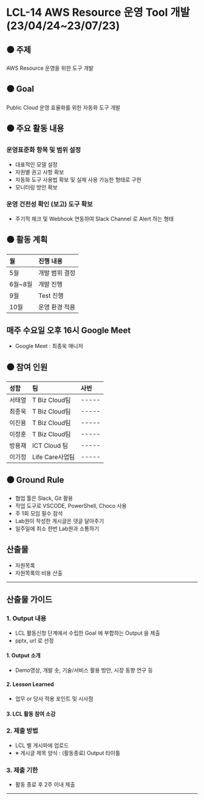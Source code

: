 # LCL-14 AWS Resource 운영 Tool 개발 (23/04/24~23/07/23) 

## ⚫ 주제　
AWS Resource 운영을 위한 도구 개발



## ⚫ Goal　
Public Cloud 운영 효율화를 위한 자동화 도구 개발 



## ⚫ 주요 활동 내용
### 운영표준화 항목  및 범위 설정  
  - 대표적인 모델 설정 
  - 자원별 권고 사항 확보
  - 자동화 도구 사용법 확보 및 실제 사용 가능한 형태로 구현
  - 모니터링 방안 확보



### 운영 건전성 확인 (보고) 도구 확보
   - 주기적 체크 및 Webhook 연동하여 Slack Channel 로 Alert 하는 형태



## ⚫ 활동 계획　
| 월 | 진행 내용 |
|:---|:---|   
| 5월 | 개발 범위 결정 |
| 6월~8월 | 개발 진행 |
| 9월 | Test 진행 |
| 10월 | 운영 환경 적용 |  

## 매주 수요일 오후 16시 Google Meet
- Google Meet : 최종욱 매니저 

## ⚫ 참여 인원　
| 성함 | 팀 | 사번 |  
|:---|:---|:---|  
| 서태열 | T Biz Cloud팀 | ----- |  
| 최종욱 | T Biz Cloud팀 | ----- |  
| 이진용 | T Biz Cloud팀 | ----- |  
| 이정훈 | T Biz Cloud팀 | ----- |  
| 방용재 | ICT Cloud 팀 | ----- |  
| 이기정 | Life Care사업팀 | ----- |  

## ⚫ Ground Rule
- 협업 툴은 Slack, Git 활용
- 작업 도구로 VSCODE, PowerShell, Choco 사용
- 주 1회 모임  필수 참석　
- Lab원이 작성한 게시글은 댓글 달아주기
- 일주일에 최소 한번 Lab원과 소통하기


## 산출물
- 자원목록
- 자원목록의 비용 산출

---

## 산출물 가이드
### 1. Output 내용
- LCL 활동신청 단계에서 수립한 Goal 에 부합하는 Output 을 제출
- pptx, url 로 선정
#### 1. Output 소개
- Demo영상, 개발 솟, 기술/서비스 활용 방안, 시장 동향 연구 등
#### 2. Lesson Learned
- 업무 or 당사 적용 포인트 및 시사점
#### 3. LCL 활동 참여 소감

### 2. 제출 방법
- LCL 별 게시파에 업로드
- ※ 게시글 제목 양식 : (활동종료) Output 타이틀


### 3. 제출 기한
- 활동 종료 후 2주 이내 제출

---